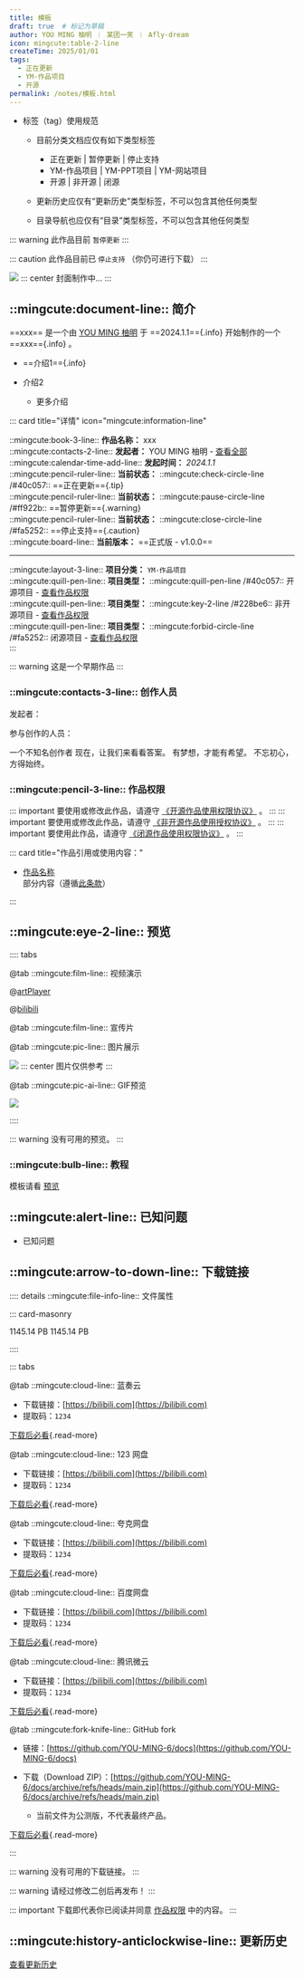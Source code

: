 ```yaml
---
title: 模板
draft: true  # 标记为草稿
author: YOU MING 柚明 ︱ 某团一笑 ︱ Afly-dream
icon: mingcute:table-2-line
createTime: 2025/01/01
tags:
  - 正在更新
  - YM-作品项目
  - 开源
permalink: /notes/模板.html
---
```


- 标签（tag）使用规范

  - 目前分类文档应仅有如下类型标签

    - 正在更新 | 暂停更新 | 停止支持
    - YM-作品项目 | YM-PPT项目 | YM-网站项目
    - 开源 | 非开源 | 闭源

  - 更新历史应仅有“更新历史”类型标签，不可以包含其他任何类型
  - 目录导航也应仅有“目录”类型标签，不可以包含其他任何类型

::: warning 此作品目前 `暂停更新`
:::

::: caution 此作品目前已 `停止支持` （你仍可进行下载）
:::

![](/rc/no-2.png)
::: center
封面制作中...
:::

## ::mingcute:document-line:: 简介

==xxx== 是一个由 [YOU MING 柚明](/notes/更多/工作室.html#you-ming-柚明) 于 ==2024.1.1=={.info} 开始制作的一个 ==xxx=={.info} 。

- ==介绍1=={.info}
- 介绍2

  - 更多介绍

::: card title="详情" icon="mingcute:information-line"

::mingcute:book-3-line:: **作品名称：** xxx  
::mingcute:contacts-2-line:: **发起者：** YOU MING 柚明 - [查看全部](#创作人员)  
::mingcute:calendar-time-add-line:: **发起时间：** *2024.1.1*  
::mingcute:pencil-ruler-line:: **当前状态：** ::mingcute:check-circle-line /#40c057:: ==正在更新=={.tip}  
::mingcute:pencil-ruler-line:: **当前状态：** ::mingcute:pause-circle-line /#ff922b:: ==暂停更新=={.warning}  
::mingcute:pencil-ruler-line:: **当前状态：** ::mingcute:close-circle-line /#fa5252:: ==停止支持=={.caution}  
::mingcute:board-line:: **当前版本：** ==正式版 - v1.0.0==

---

::mingcute:layout-3-line:: **项目分类：** `YM-作品项目`  
::mingcute:quill-pen-line:: **项目类型：** ::mingcute:quill-pen-line /#40c057:: 开源项目 - [查看作品权限](#作品权限)  
::mingcute:quill-pen-line:: **项目类型：** ::mingcute:key-2-line /#228be6:: 非开源项目 - [查看作品权限](#作品权限)  
::mingcute:quill-pen-line:: **项目类型：** ::mingcute:forbid-circle-line /#fa5252:: 闭源项目 - [查看作品权限](#作品权限)  
:::

::: warning 这是一个早期作品
:::

### ::mingcute:contacts-3-line:: 创作人员

发起者：

参与创作的人员：

<LinkCard title="YOU MING 柚明" icon="/rc/ym-ys.png" href="/notes/更多/工作室.html#you-ming-柚明">
    一个不知名创作者
</LinkCard>

<LinkCard title="某团一笑" icon="/rc/tx-2-ys.png" href="/friends/">
    现在，让我们来看看答案。
</LinkCard>

<LinkCard title="Afly-dream" icon="/rc/tx-3-ys.png" href="/friends/">
    有梦想，才能有希望。
</LinkCard>

<LinkCard title="hite404" icon="/rc/tx-4-ys.png" href="/friends/">
    不忘初心，方得始终。
</LinkCard>

### ::mingcute:pencil-3-line:: 作品权限

::: important 要使用或修改此作品，请遵守 [《开源作品使用权限协议》](/notes/协议/开源.html) 。
:::
::: important 要使用或修改此作品，请遵守 [《非开源作品使用授权协议》](/notes/协议/非开源.html) 。
:::
::: important 要使用此作品，请遵守 [《闭源作品使用权限协议》](/notes/协议/闭源.html) 。
:::

::: card title="作品引用或使用内容："

- [作品名称]()  
  部分内容（遵循[此条款]()）

:::

## ::mingcute:eye-2-line:: 预览

:::: tabs

@tab ::mingcute:film-line:: 视频演示

@[artPlayer](https://vdse.bdstatic.com/192d9a98d782d9c74c96f09db9378d93.mp4)

<LinkCard title="哔哩哔哩-链接" icon="mingcute:bilibili-fill" href="https://www.bilibili.com/video/BV1Dq421c7EC"></LinkCard>

@[bilibili](BV1GJ411x7h7)

<LinkCard title="哔哩哔哩 - 合集" icon="mingcute:bilibili-fill" href="https://space.bilibili.com/"></LinkCard>

@tab ::mingcute:film-line:: 宣传片

<LinkCard title="哔哩哔哩" icon="mingcute:bilibili-fill" href="https://www.bilibili.com/video/BV1Dq421c7EC/"></LinkCard>

@tab ::mingcute:pic-line:: 图片展示

![](/rc/no-2.png)
::: center
图片仅供参考
:::

@tab ::mingcute:pic-ai-line:: GIF预览

![](/rc/no-2.png)

::::

::: warning 没有可用的预览。
:::

### ::mingcute:bulb-line:: 教程

模板请看 [预览](#预览)

## ::mingcute:alert-line:: 已知问题

- 已知问题

## ::mingcute:arrow-to-down-line:: 下载链接

:::: details ::mingcute:file-info-line:: 文件属性

::: card-masonry

<Card title="文件名1.zip" icon="mingcute:file-zip-line"><Badge text="安全" type="tip" />
  1145.14 PB
</Card>
<Card title="文件名2.zip" icon="mingcute:file-zip-line"><Badge text="安全" type="tip" />
  1145.14 PB
</Card>

::::

::: tabs

@tab ::mingcute:cloud-line:: 蓝奏云

- 下载链接：[https://bilibili.com](https://bilibili.com)
- 提取码：`1234`

[下载后必看](/必看.html){.read-more}

@tab ::mingcute:cloud-line:: 123 网盘

- 下载链接：[https://bilibili.com](https://bilibili.com)
- 提取码：`1234`

[下载后必看](/必看.html){.read-more}

@tab ::mingcute:cloud-line:: 夸克网盘

- 下载链接：[https://bilibili.com](https://bilibili.com)
- 提取码：`1234`

[下载后必看](/必看.html){.read-more}

@tab ::mingcute:cloud-line:: 百度网盘

- 下载链接：[https://bilibili.com](https://bilibili.com)
- 提取码：`1234`

[下载后必看](/必看.html){.read-more}

@tab ::mingcute:cloud-line:: 腾讯微云

- 下载链接：[https://bilibili.com](https://bilibili.com)
- 提取码：`1234`

[下载后必看](/必看.html){.read-more}

@tab ::mingcute:fork-knife-line:: GitHub fork

- 链接：[https://github.com/YOU-MING-6/docs](https://github.com/YOU-MING-6/docs)
- 下载（Download ZIP）：[https://github.com/YOU-MING-6/docs/archive/refs/heads/main.zip](https://github.com/YOU-MING-6/docs/archive/refs/heads/main.zip)

  - 当前文件为公测版，不代表最终产品。

[下载后必看](/必看.html){.read-more}

:::

::: warning 没有可用的下载链接。
:::

::: warning 请经过修改二创后再发布！
:::

::: important 下载即代表你已阅读并同意 [作品权限](#作品权限) 中的内容。
:::

## ::mingcute:history-anticlockwise-line:: 更新历史

[查看更新历史](/notes/更新历史/模板.html)
